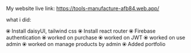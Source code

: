My website live link: https://tools-manufacture-afb84.web.app/

what i did:

⦿ Install daisyUI, tailwind css
⦿ Install react router
⦿ Firebase authentication
⦿ worked on purchase
⦿ worked on JWT
⦿ worked on use admin
⦿ worked on manage products by admin
⦿ Added portfolio